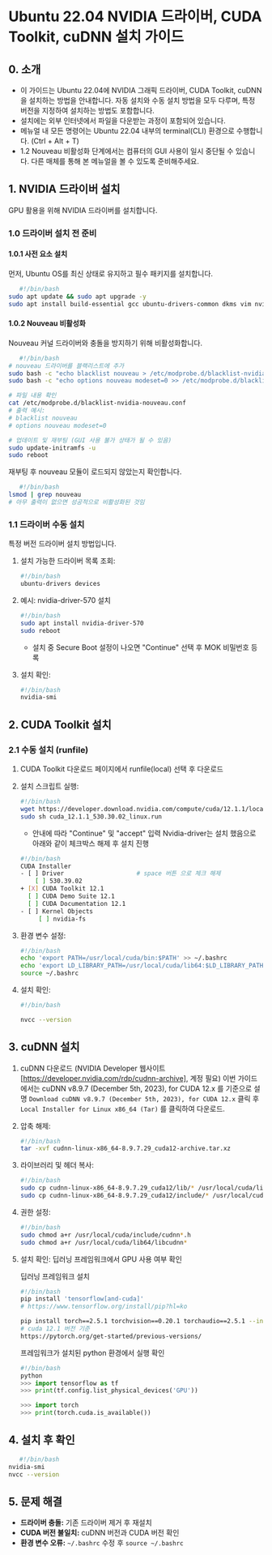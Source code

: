 # Ubuntu 22.04 NVIDIA 드라이버, CUDA Toolkit, cuDNN 설치 가이드

## 0. 소개

* 이 가이드는 Ubuntu 22.04에 NVIDIA 그래픽 드라이버, CUDA Toolkit, cuDNN을 설치하는 방법을 안내합니다. 자동 설치와 수동 설치 방법을 모두 다루며, 특정 버전을 지정하여 설치하는 방법도 포함합니다.
* 설치에는 외부 인터넷에서 파일을 다운받는 과정이 포함되어 있습니다.
* 메뉴얼 내 모든 명령어는 Ubuntu 22.04 내부의 terminal(CLI) 환경으로 수행합니다. (Ctrl + Alt + T)
* 1.2 Nouveau 비활성화 단계에서는 컴퓨터의 GUI 사용이 일시 중단될 수 있습니다. 다른 매체를 통해 본 메뉴얼을 볼 수 있도록 준비해주세요.

## 1. NVIDIA 드라이버 설치

GPU 활용을 위해 NVIDIA 드라이버를 설치합니다.

### 1.0 드라이버 설치 전 준비

#### 1.0.1 사전 요소 설치

먼저, Ubuntu OS를 최신 상태로 유지하고 필수 패키지를 설치합니다.

```bash
   #!/bin/bash
sudo apt update && sudo apt upgrade -y
sudo apt install build-essential gcc ubuntu-drivers-common dkms vim nvidia-modprobe
```

#### 1.0.2 Nouveau 비활성화

Nouveau 커널 드라이버와 충돌을 방지하기 위해 비활성화합니다.

```bash
   #!/bin/bash
# nouveau 드라이버를 블랙리스트에 추가
sudo bash -c "echo blacklist nouveau > /etc/modprobe.d/blacklist-nvidia-nouveau.conf"
sudo bash -c "echo options nouveau modeset=0 >> /etc/modprobe.d/blacklist-nvidia-nouveau.conf"

# 파일 내용 확인
cat /etc/modprobe.d/blacklist-nvidia-nouveau.conf
# 출력 예시:
# blacklist nouveau
# options nouveau modeset=0

# 업데이트 및 재부팅 (GUI 사용 불가 상태가 될 수 있음)
sudo update-initramfs -u
sudo reboot
```

재부팅 후 nouveau 모듈이 로드되지 않았는지 확인합니다.

```bash
   #!/bin/bash
lsmod | grep nouveau
# 아무 출력이 없으면 성공적으로 비활성화된 것임
```

### 1.1 드라이버 수동 설치

특정 버전 드라이버 설치 방법입니다.

1. 설치 가능한 드라이버 목록 조회:

   ```bash
   #!/bin/bash
   ubuntu-drivers devices
   ```

2. 예시: nvidia-driver-570 설치

   ```bash
   #!/bin/bash
   sudo apt install nvidia-driver-570
   sudo reboot
   ```

   * 설치 중 Secure Boot 설정이 나오면 "Continue" 선택 후 MOK 비밀번호 등록

3. 설치 확인:

   ```bash
   #!/bin/bash
   nvidia-smi
   ```

## 2. CUDA Toolkit 설치

### 2.1 수동 설치 (runfile)

1. CUDA Toolkit 다운로드 페이지에서 runfile(local) 선택 후 다운로드
2. 설치 스크립트 실행:

   ```bash
   #!/bin/bash
   wget https://developer.download.nvidia.com/compute/cuda/12.1.1/local_installers/cuda_12.1.1_530.30.02_linux.run
   sudo sh cuda_12.1.1_530.30.02_linux.run
   ```

   * 안내에 따라 "Continue" 및 "accept" 입력
     Nvidia-driver는 설치 했음으로 아래와 같이 체크박스 해제 후 설치 진행

    ```bash
   #!/bin/bash
    CUDA Installer
    - [ ] Driver                    # space 버튼 으로 체크 해제
        [ ] 530.39.02
    + [X] CUDA Toolkit 12.1
      [ ] CUDA Demo Suite 12.1
      [ ] CUDA Documentation 12.1
    - [ ] Kernel Objects
         [ ] nvidia-fs
    ```
3. 환경 변수 설정:

   ```bash
   #!/bin/bash
   echo 'export PATH=/usr/local/cuda/bin:$PATH' >> ~/.bashrc
   echo 'export LD_LIBRARY_PATH=/usr/local/cuda/lib64:$LD_LIBRARY_PATH' >> ~/.bashrc
   source ~/.bashrc
   ```
4. 설치 확인:

   ```bash
   #!/bin/bash
   
   nvcc --version
   ```

## 3. cuDNN 설치

1. cuDNN 다운로드 (NVIDIA Developer 웹사이트[https://developer.nvidia.com/rdp/cudnn-archive], 계정 필요)
    이번 가이드에서는 cuDNN v8.9.7 (December 5th, 2023), for CUDA 12.x 를 기준으로 설명
    ```Download cuDNN v8.9.7 (December 5th, 2023), for CUDA 12.x``` 클릭 후 ```Local Installer for Linux x86_64 (Tar)``` 를 클릭하여 다운로드.

2. 압축 해제:

   ```bash
   #!/bin/bash
   tar -xvf cudnn-linux-x86_64-8.9.7.29_cuda12-archive.tar.xz
   ```
3. 라이브러리 및 헤더 복사:

   ```bash
   #!/bin/bash
   sudo cp cudnn-linux-x86_64-8.9.7.29_cuda12/lib/* /usr/local/cuda/lib64/
   sudo cp cudnn-linux-x86_64-8.9.7.29_cuda12/include/* /usr/local/cuda/include/
   ```
4. 권한 설정:

   ```bash
   #!/bin/bash
   sudo chmod a+r /usr/local/cuda/include/cudnn*.h
   sudo chmod a+r /usr/local/cuda/lib64/libcudnn*
   ```
5. 설치 확인: 딥러닝 프레임워크에서 GPU 사용 여부 확인

   딥러닝 프레임워크 설치
   ```bash
   #!/bin/bash
   pip install 'tensorflow[and-cuda]'
   # https://www.tensorflow.org/install/pip?hl=ko

   pip install torch==2.5.1 torchvision==0.20.1 torchaudio==2.5.1 --index-url https://download.pytorch.org/whl/cu121
   # cuda 12.1 버전 기준
   https://pytorch.org/get-started/previous-versions/
   ```

   프레임워크가 설치된 python 환경에서 실행 확인
   ```python
   #!/bin/bash
   python
   >>> import tensorflow as tf
   >>> print(tf.config.list_physical_devices('GPU'))

   >>> import torch
   >>> print(torch.cuda.is_available())
   ```

## 4. 설치 후 확인

```bash
   #!/bin/bash
nvidia-smi
nvcc --version
```

## 5. 문제 해결

* **드라이버 충돌:** 기존 드라이버 제거 후 재설치
* **CUDA 버전 불일치:** cuDNN 버전과 CUDA 버전 확인
* **환경 변수 오류:** `~/.bashrc` 수정 후 `source ~/.bashrc`
